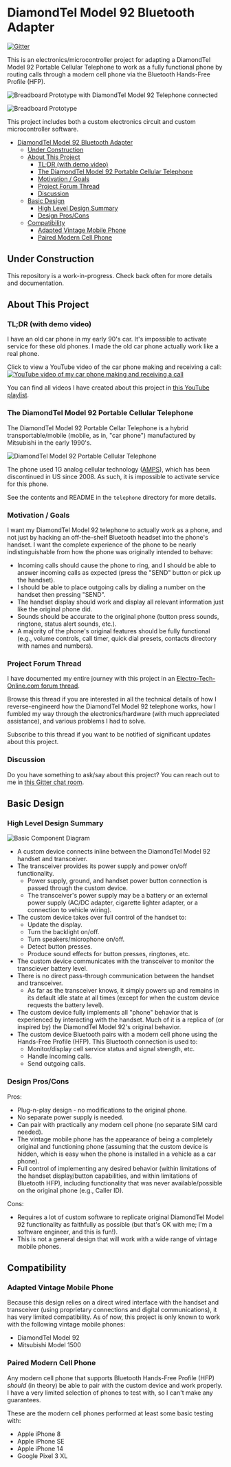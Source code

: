 # DiamondTel Model 92 Bluetooth Adapter

[![Gitter](https://badges.gitter.im/UselessPickles/diamondtel-m92-bluetooth.svg)](https://gitter.im/UselessPickles/diamondtel-m92-bluetooth?utm_source=badge&utm_medium=badge&utm_campaign=pr-badge)

This is an electronics/microcontroller project for adapting a DiamondTel Model 92 Portable Cellular Telephone to work as a fully functional phone by routing calls through a modern cell phone via the Bluetooth Hands-Free Profile (HFP).

![Breadboard Prototype with DiamondTel Model 92 Telephone connected](readme/phone_connected_to_breadboard_prototype.JPG)

![Breadboard Prototype](readme/breadboard_prototype.JPG)

This project includes both a custom electronics circuit and custom microcontroller software.

- [DiamondTel Model 92 Bluetooth Adapter](#diamondtel-model-92-bluetooth-adapter)
  - [Under Construction](#under-construction)
  - [About This Project](#about-this-project)
    - [TL;DR (with demo video)](#tldr-with-demo-video)
    - [The DiamondTel Model 92 Portable Cellular Telephone](#the-diamondtel-model-92-portable-cellular-telephone)
    - [Motivation / Goals](#motivation--goals)
    - [Project Forum Thread](#project-forum-thread)
    - [Discussion](#discussion)
  - [Basic Design](#basic-design)
    - [High Level Design Summary](#high-level-design-summary)
    - [Design Pros/Cons](#design-proscons)
  - [Compatibility](#compatibility)
    - [Adapted Vintage Mobile Phone](#adapted-vintage-mobile-phone)
    - [Paired Modern Cell Phone](#paired-modern-cell-phone)


## Under Construction

This repository is a work-in-progress. Check back often for more details and documentation.

## About This Project

### TL;DR (with demo video)

I have an old car phone in my early 90's car. It's impossible to activate service for these old phones. I made the old car phone actually work like a real phone.

Click to view a YouTube video of the car phone making and receiving a call:
[![YouTube video of my car phone making and receiving a call](https://img.youtube.com/vi/gLl7hv3KAa0/0.jpg)](https://www.youtube.com/watch?v=gLl7hv3KAa0)

You can find all videos I have created about this project in [this YouTube playlist](https://www.youtube.com/playlist?list=PLOlio4FadqvQEWHDXaJHlkvHigROk-RNV).

### The DiamondTel Model 92 Portable Cellular Telephone

The DiamondTel Model 92 Portable Cellar Telephone is a hybrid transportable/mobile (mobile, as in, "car phone") manufactured by Mitsubishi in the early 1990's. 

![DiamondTel Model 92 Portable Cellular Telephone](readme/DiamondTel_Model_92.JPG)

The phone used 1G analog cellular technology ([AMPS](https://en.wikipedia.org/wiki/Advanced_Mobile_Phone_System)), which has been discontinued in US since 2008. As such, it is impossible to activate service for this phone. 

See the contents and README in the `telephone` directory for more details.

### Motivation / Goals

I want my DiamondTel Model 92 telephone to actually work as a phone, and not just by hacking an off-the-shelf Bluetooth headset into the phone's handset. I want the complete experience of the phone to be nearly indistinguishable from how the phone was originally intended to behave:

- Incoming calls should cause the phone to ring, and I should be able to answer incoming calls as expected (press the "SEND" button or pick up the handset).
- I should be able to place outgoing calls by dialing a number on the handset then pressing "SEND".
- The handset display should work and display all relevant information just like the original phone did.
- Sounds should be accurate to the original phone (button press sounds, ringtone, status alert sounds, etc.).
- A majority of the phone's original features should be fully functional (e.g., volume controls, call timer, quick dial presets, contacts directory with names and numbers).

### Project Forum Thread

I have documented my entire journey with this project in an [Electro-Tech-Online.com forum thread](https://www.electro-tech-online.com/threads/making-a-bluetooth-adapter-for-a-car-phone-from-the-90s.162764/).

Browse this thread if you are interested in all the technical details of how I reverse-engineerd how the DiamondTel Model 92 telephone works, how I fumbled my way through the electronics/hardware (with much appreciated assistance), and various problems I had to solve.

Subscribe to this thread if you want to be notified of significant updates about this project.

### Discussion

Do you have something to ask/say about this project? You can reach out to me in [this Gitter chat room](https://gitter.im/UselessPickles/diamondtel-m92-bluetooth).

## Basic Design

### High Level Design Summary

![Basic Component Diagram](readme/basic_component_diagram.png)

- A custom device connects inline between the DiamondTel Model 92 handset and transceiver.
- The transceiver provides its power supply and power on/off functionality.
    - Power supply, ground, and handset power button connection is passed through the custom device.
    - The transceiver's power supply may be a battery or an external power supply (AC/DC adapter, cigarette lighter adapter, or a connection to vehicle wiring).
- The custom device takes over full control of the handset to:
    - Update the display.
    - Turn the backlight on/off.
    - Turn speakers/microphone on/off.
    - Detect button presses.
    - Produce sound effects for button presses, ringtones, etc.
- The custom device communicates with the transceiver to monitor the transciever battery level.    
- There is no direct pass-through communication between the handset and transceiver.
    - As far as the transceiver knows, it simply powers up and remains in its default idle state at all times (except for when the custom device requests the battery level).
- The custom device fully implements all "phone" behavior that is experienced by interacting with the handset. Much of it is a replica of (or inspired by) the DiamondTel Model 92's original behavior.
- The custom device Bluetooth pairs with a modern cell phone using the Hands-Free Profile (HFP). This Bluetooth connection is used to:
    - Monitor/display cell service status and signal strength, etc.
    - Handle incoming calls.
    - Send outgoing calls.
    
### Design Pros/Cons

Pros:

- Plug-n-play design - no modifications to the original phone.
- No separate power supply is needed.
- Can pair with practically any modern cell phone (no separate SIM card needed).
- The vintage mobile phone has the appearance of being a completely original and functioning phone (assuming that the custom device is hidden, which is easy when the phone is installed in a vehicle as a car phone).
- Full control of implementing any desired behavior (within limitations of the handset display/button capabilities, and within limitations of Bluetooth HFP), including functionality that was never available/possible on the original phone (e.g., Caller ID).

Cons:

- Requires a lot of custom software to replicate original DiamondTel Model 92 functionality as faithfully as possible (but that's OK with me; I'm a software engineer, and this is fun!).
- This is not a general design that will work with a wide range of vintage mobile phones.

## Compatibility

### Adapted Vintage Mobile Phone

Because this design relies on a direct wired interface with the handset and transceiver (using proprietary connections and digital communications), it has very limited compatibility. As of now, this project is only known to work with the following vintage mobile phones:

- DiamondTel Model 92
- Mitsubishi Model 1500

### Paired Modern Cell Phone

Any modern cell phone that supports Bluetooth Hands-Free Profile (HFP) _should_ (in theory) be able to pair with the custom device and work properly. I have a very limited selection of phones to test with, so I can't make any guarantees.

These are the modern cell phones performed at least some basic testing with:

- Apple iPhone 8
- Apple iPhone SE
- Apple iPhone 14
- Google Pixel 3 XL

